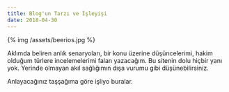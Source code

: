 ```yaml
---
title: Blog'un Tarzı ve İşleyişi
date: 2018-04-30
---
```


{% img /assets/beerios.jpg %}

Aklımda beliren anlık senaryoları, bir konu üzerine düşüncelerimi, hakim olduğum türlere incelemelerimi falan yazacağım. Bu sitenin dolu hiçbir yanı yok. Yerinde olmayan akıl sağlığımın dışa vurumu gibi düşünebilirsiniz.

Anlayacağınız taşşağıma göre işliyo buralar.
